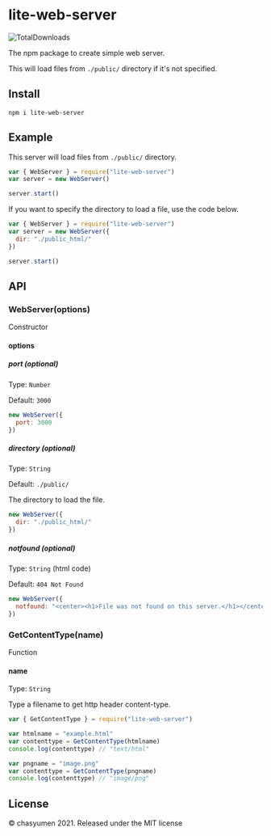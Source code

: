 # lite-web-server

![TotalDownloads](https://img.shields.io/npm/dt/lite-web-server)

The npm package to create simple web server.

This will load files from `./public/` directory if it's not specified.

## Install
```
npm i lite-web-server
```

## Example

This server will load files from `./public/` directory.

```js
var { WebServer } = require("lite-web-server")
var server = new WebServer()

server.start()
```

If you want to specify the directory to load a file, use the code below.

```js
var { WebServer } = require("lite-web-server")
var server = new WebServer({
  dir: "./public_html/"
})

server.start()
```

## API
### WebServer(options)

Constructor

#### options

##### port (optional)
Type: `Number`

Default: `3000`

```js
new WebServer({
  port: 3000
})
```

##### directory (optional)
Type: `String`

Default: `./public/`

The directory to load the file.

```js
new WebServer({
  dir: "./public_html/"
})
```

##### notfound (optional)
Type: `String` (html code)

Default: `404 Not Found`

```js
new WebServer({
  notfound: "<center><h1>File was not found on this server.</h1></center>"
})
```

### GetContentType(name)

Function

#### name

Type: `String`

Type a filename to get http header content-type.

```js
var { GetContentType } = require("lite-web-server")

var htmlname = "example.html"
var contenttype = GetContentType(htmlname)
console.log(contenttype) // "text/html"

var pngname = "image.png"
var contenttype = GetContentType(pngname)
console.log(contenttype) // "image/png"
```

## License
© chasyumen 2021. Released under the MIT license
